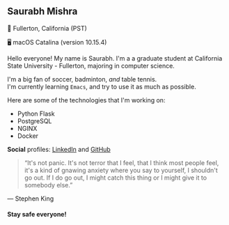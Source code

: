 Saurabh Mishra
--------------

📍  Fullerton, California (PST)

🖥  macOS Catalina (version 10.15.4)


Hello everyone! My name is Saurabh. I'm a a graduate student at California State University - Fullerton, majoring in computer science.   

I'm a big fan of soccer, badminton, *and* table tennis.  
I'm currently learning `Emacs`, and try to use it as much as possible. 

Here are some of the technologies that I'm working on:

 + Python Flask
 + PostgreSQL
 + NGINX
 + Docker

**Social** profiles: [LinkedIn] and [GitHub]

> “It's not panic. It's not terror that I feel, that I think most people feel, it's a kind of gnawing anxiety where you say to yourself, I shouldn't go out. If I do go out, I might catch this thing or I might give it to somebody else.”  

― Stephen King 
 
#### Stay safe everyone!


[LinkedIn]: https://www.linkedin.com/in/saurabhm4/
[GitHub]: https://github.com/saura8h/
